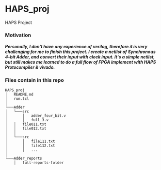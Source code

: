 # HAPS_proj
HAPS Project


### Motivation

##### Personally, I don't have any experience of verilog, therefore it is very challenging for me to finish this project. I create a netlist of Synchronous 4-bit Adder, and convert their input with clock input. It's a simple netlist, but still makes me learned to do a full flow of FPGA implement with HAPS Protocompiler & vivado.
    
### Files contain in this repo
```
HAPS_proj
│   README.md
│   run.tcl   
│
└───Adder
│   └───src
│       │   adder_four_bit.v
│       │   full_3.v
│   │   file011.txt
│   │   file012.txt
│   │
│   └───src
│       │   file111.txt
│       │   file112.txt
│       │   ...
│   
└───Adder_reports
    │   full-reports-folder
```

